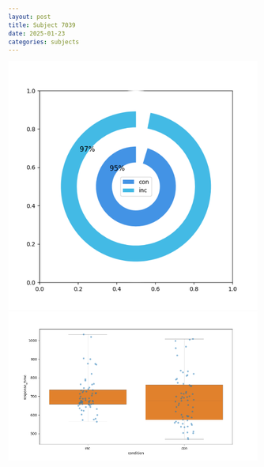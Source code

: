 ```yaml
---
layout: post
title: Subject 7039
date: 2025-01-23
categories: subjects
---
```


![](data/7039/run-3/7039_accuracy_by_condition.png)
![](data/7039/run-3/7039_rt.png)
